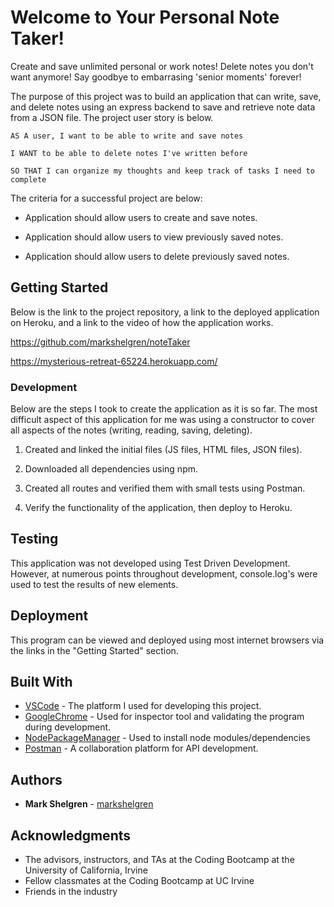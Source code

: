 # Welcome to Your Personal Note Taker!

Create and save unlimited personal or work notes! Delete notes you don't want anymore! Say goodbye to embarrasing 'senior moments' forever!

The purpose of this project was to build an application that can write, save, and delete notes using an express backend to save and retrieve note data from a JSON file. The project user story is below.

```
AS A user, I want to be able to write and save notes

I WANT to be able to delete notes I've written before

SO THAT I can organize my thoughts and keep track of tasks I need to complete
```

The criteria for a successful project are below:

- Application should allow users to create and save notes.

- Application should allow users to view previously saved notes.

- Application should allow users to delete previously saved notes.

## Getting Started

Below is the link to the project repository, a link to the deployed application on Heroku, and a link to the video of how the application works.

https://github.com/markshelgren/noteTaker

https://mysterious-retreat-65224.herokuapp.com/

### Development

Below are the steps I took to create the application as it is so far. The most difficult aspect of this application for me was using a constructor to cover all aspects of the notes (writing, reading, saving, deleting).

1. Created and linked the initial files (JS files, HTML files, JSON files).

2. Downloaded all dependencies using npm.

3. Created all routes and verified them with small tests using Postman.

4. Verify the functionality of the application, then deploy to Heroku.

## Testing

This application was not developed using Test Driven Development. However, at numerous points throughout development, console.log's were used to test the results of new elements.

## Deployment

This program can be viewed and deployed using most internet browsers via the links in the "Getting Started" section.

## Built With

- [VSCode](https://code.visualstudio.com/) - The platform I used for developing this project.
- [GoogleChrome](https://www.google.com/chrome/) - Used for inspector tool and validating the program during development.
- [NodePackageManager](https://www.npmjs.com/) - Used to install node modules/dependencies
- [Postman](https://www.getpostman.com/) - A collaboration platform for API development.
<!-- ## Contributing

Please read [CONTRIBUTING.md](https://gist.github.com/PurpleBooth/b24679402957c63ec426) for details on our code of conduct, and the process for submitting pull requests to us. -->

## Authors

- **Mark Shelgren** - [markshelgren](https://github.com/markshelgren)

<!-- See also the list of [contributors](https://github.com/your/project/contributors) who participated in this project. -->

<!-- ## License

This project is licensed under the MIT License - see the [LICENSE.md](LICENSE.md) file for details -->

## Acknowledgments

- The advisors, instructors, and TAs at the Coding Bootcamp at the University of California, Irvine
- Fellow classmates at the Coding Bootcamp at UC Irvine
- Friends in the industry
